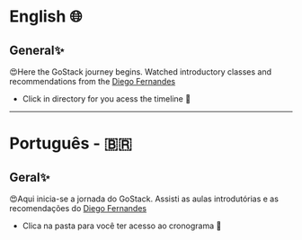 # English 🌐 #
## General✨ ##
😍Here the GoStack journey begins. Watched introductory classes and recommendations from the [Diego Fernandes](https://github.com/diego3g)
- Click in directory for you acess the timeline 🎉

*** 
# Português - 🇧🇷 #
## Geral✨ ##
😍Aqui inicia-se a jornada do GoStack. Assisti as aulas introdutórias e as recomendações do [Diego Fernandes](https://github.com/diego3g)
- Clica na pasta para você ter acesso ao cronograma 🎉
